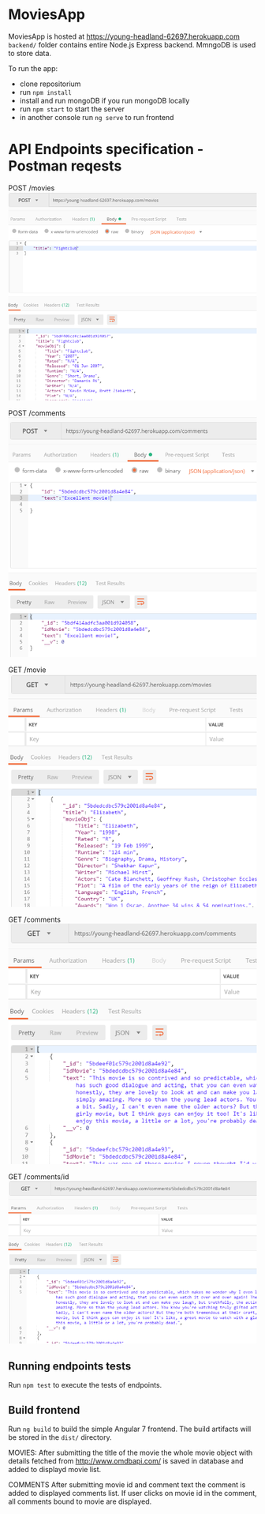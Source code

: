 # MoviesApp

MoviesApp is hosted at https://young-headland-62697.herokuapp.com
`backend/` folder contains entire Node.js Express backend. MmngoDB is used to store data.

To run the app:
- clone repositorium
- run `npm install`
- install and run mongoDB if you run mongoDB locally
- run `npm start` to start the server
- in another console run `ng serve` to run frontend

# API Endpoints specification - Postman reqests

POST /movies<br />
![alt text](https://github.com/gagla/moviesApp/blob/master/readme_img/movie_post.png)

POST /comments<br />
![alt text](https://github.com/gagla/moviesApp/blob/master/readme_img/comment_post.png)

GET /movie<br />
![alt text](https://github.com/gagla/moviesApp/blob/master/readme_img/movies_get.png)

GET /comments<br />
![alt text](https://github.com/gagla/moviesApp/blob/master/readme_img/comments_get.png)

GET /comments/id<br />
![alt text](https://github.com/gagla/moviesApp/blob/master/readme_img/comments_id_get.png)

## Running endpoints tests

Run `npm test` to execute the tests of endpoints.

## Build frontend

Run `ng build` to build the simple Angular 7 frontend. The build artifacts will be stored in the `dist/` directory. 

MOVIES:
After submitting the title of the movie the whole movie object with details fetched from http://www.omdbapi.com/
is saved in database and added to displayd movie list.

COMMENTS
After submitting movie id and comment text the comment is added to displayed comments list.
If user clicks on movie id in the comment, all comments bound to movie are displayed.
